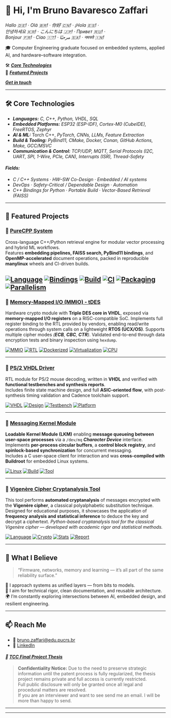 # 👋 Hi, I'm Bruno Bavaresco Zaffari
*Hallo 🇩🇪! · Olá 🇧🇷! · 你好 🇨🇳! · ¡Hola 🇪🇸! ·*  \
*안녕하세요 🇰🇷! · こんにちは 🇯🇵! · Привет 🇷🇺! ·* \
*Bonjour 🇫🇷! · Ciao 🇮🇹! · مرحبًا 🇸🇦! · नमस्ते 🇮🇳!*

🎓 Computer Engineering graduate focused on embedded systems, applied AI, and hardware–software integration. 


🛠️ [***Core Technologies***](#%EF%B8%8F-core-technologies) \
💼 [***Featured Projects***](#-featured-projects)

[***Get in touch***](#-what-i-believe)
  
---

## 🛠️ Core Technologies

- ***Languages:*** *C, C++, Python, VHDL, SQL*
- ***Embedded Platforms:***  *ESP32 (ESP-IDF), Cortex-M0 (CubeIDE), FreeRTOS, Zephyr*
- ***AI & ML:*** Torch C++, *PyTorch, CNNs, LLMs, Feature Extraction*
- ***Build & Tooling:*** *PyBind11, CMake, Docker, Conan, GitHub Actions, Make, GCC/MSVC*
- ***Communication & Control:*** *TCP/UDP, MQTT, Serial Protocols (I2C, UART, SPI, 1-Wire, PCIe, CAN), Interrupts (ISR), Thread-Safety*
  
####  ***Fields:***
 - *C / C++ Systems* · *HW–SW Co-Design*  · *Embedded / AI systems*  
 - *DevOps* · *Safety-Critical / Dependable Design*  ·  *Automation*
 - *C++ Bindings for Python*  ·  *Portable Build*  ·  *Vector-Based Retrieval (FAISS)*


---
## 💼 Featured Projects


### 🔹 [PureCPP System](https://github.com/bbzaffari/purecpp_sp)
Cross-language C++/Python retrieval engine for modular vector processing and hybrid ML workflows.  
Features **embedding pipelines, FAISS search, PyBind11 bindings**, and **OpenMP-accelerated** document operations, packed in reproducible **manylinux** wheels and CI-driven builds.

[![Language](https://img.shields.io/badge/Language-C++20-blue)]()
[![Bindings](https://img.shields.io/badge/Bindings-PyBind11-brightgreen)]()
[![Build](https://img.shields.io/badge/Build-CMake-blue)]()
[![CI](https://img.shields.io/badge/CI-GitHub%20Actions-purple)]()
[![Packaging](https://img.shields.io/badge/Wheels-manylinux-critical)]()
[![Parallelism](https://img.shields.io/badge/Parallel-OpenMP-blueviolet)]()
---

### 🔹 [Memory-Mapped I/O (MMIO) - tDES](https://github.com/bbzaffari/MMIO-tripleDes-VHDL-core)

Hardware crypto module with **Triple DES core in VHDL**, exposed via **memory-mapped I/O registers** on a RISC-compatible SoC.
Implements full register binding to the RTL provided by vendors, enabling read/write operations through system calls on a lightweight **RTOS (UCX/OS)**.
Supports multiple cipher modes *(**ECB**, **CBC**, **CTR**)*.
Validated end-to-end through data encryption tests and binary inspection using `hexdump`.

[![MMIO](https://img.shields.io/badge/Interface-MMIO-orange)]()
[![RTL](https://img.shields.io/badge/Core-VHDL-green)]()
[![Dockerized](https://img.shields.io/badge/Environment-Docker--Ready-2496ED?logo=docker&logoColor=white)]()
[![Virtualization](https://img.shields.io/badge/Virtualization-HW%2FSW-lightgrey.svg)]()
[![CPU](https://img.shields.io/badge/CPU-RISC%20Architecture-informational)]()



---
### 🔹 [PS/2 VHDL Driver](https://github.com/bbzaffari/Driver-PS2-Mouse)
RTL module for PS/2 mouse decoding, written in **VHDL** and verified with **functional testbenches and synthesis reports**.  
Includes finite state machine design, and full **ASIC-oriented flow**, with post-synthesis timing validation and Cadence toolchain support.

[![VHDL](https://img.shields.io/badge/Language-VHDL-yellow)]()
[![Design](https://img.shields.io/badge/Flow-ASIC%20Synthesis-critical)]()
[![Testbench](https://img.shields.io/badge/Verification-Testbench-blue)]()
[![Platform](https://img.shields.io/badge/Tools-Cadence-brightgreen)]()


---

### 🔹 [Messaging Kernel Module](https://github.com/bbzaffari/Messaging-Kernel-Module)  
**Loadable Kernel Module (LKM)** enabling **message queueing between user-space processes** via a `/dev/mq` ***Character Device*** interface.  
Implements **per-process circular buffers**, a **control block registry**, and **spinlock-based synchronization** for concurrent messaging.  
Includes a C user-space client for interaction and was **cross-compiled with Buildroot** for embedded Linux systems.

[![Linux](https://img.shields.io/badge/Kernel-Linux-black)]()
[![Build](https://img.shields.io/badge/Build-Cross--compiled-blueviolet)]()
[![Tool](https://img.shields.io/badge/Tool-Buildroot-informational)]()


---
### 🔹 [Vigenère Cipher Cryptanalysis Tool](https://github.com/bbzaffari/VigenereDecryptor)

This tool performs **automated cryptanalysis** of messages encrypted with the **Vigenère cipher**, a classical polyalphabetic substitution technique.  
Designed for educational purposes, it showcases the application of **frequency analysis and statistical inference** to deduce the key and decrypt a ciphertext. *Python-based cryptanalysis tool for the classical Vigenère cipher — developed with academic rigor and statistical methods.*

[![Language](https://img.shields.io/badge/Language-Python-blue)]()
[![Crypto](https://img.shields.io/badge/Focus-Cryptanalysis-critical)]()
[![Stats](https://img.shields.io/badge/Analysis-χ²%20%7C%20IC%20%7C%20Kasiski-informational)]()
[![Report](https://img.shields.io/badge/Format-IEEE--style--Report-lightgrey)]()

---

## 🧠 What I Believe

> “Firmware, networks, memory and learning — it’s all part of the same reliability surface.”

🧩 I approach systems as unified layers — from bits to models.  
📐 I aim for technical rigor, clean documentation, and reusable architecture.  
🌍 I’m constantly exploring intersections between AI, embedded design, and resilient engineering.

---

## 📫 Reach Me

- 📧 bruno.zaffari@edu.pucrs.br  
- 💼 [LinkedIn](https://www.linkedin.com/in/bruno-bavaresco-zaffari)  
#### ***📄 [TCC Final Project Thesis](https://github.com/bbzaffari/TCC-Final-Project-Thesis)***
  > **Confidentiality Notice:**
  > Due to the need to preserve strategic information until the patent process is fully regularized, the thesis project remains private and full access is currently restricted. \
  > Full public disclosure will only be granted once all legal and procedural matters are resolved.\
  > If you are an interviewer and want to see send me an email. I will be more than happy to send.

---
---
